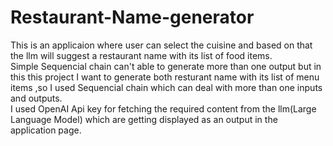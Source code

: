 # Restaurant-Name-generator
This is an applicaion where user can select the cuisine and based on that the llm will suggest a restaurant name with its list of food items.<br>
Simple Sequencial chain can't able to generate more than one output but in this this project I want to generate both resturant name with its list of menu items ,so I used Sequencial chain which can deal with more than one inputs and outputs.<br>
I used OpenAI Api key for fetching the required content from the llm(Large Language Model) which are getting displayed as an output in the application page.
